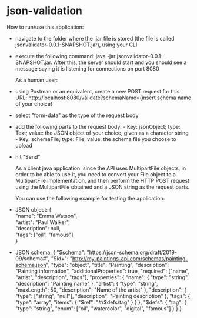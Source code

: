 # json-validation
How to run/use this application:
- navigate to the folder where the .jar file is stored (the file is called jsonvalidator-0.0.1-SNAPSHOT.jar), using your CLI
- execute the following command: java -jar jsonvalidator-0.0.1-SNAPSHOT.jar. After this, the server should start and you should see a message saying it is listening for connections on port 8080

  As a human user:
- using Postman or an equivalent, create a new POST request for this URL: http://localhost:8080/validate?schemaName={insert schema name of your choice}
- select "form-data" as the type of the request body
- add the following parts to the request body:
      - Key: jsonObject; type: Text; value: the JSON object of your choice, given as a character string
      - Key: schemaFile; type: File; value: the schema file you choose to upload
- hit "Send"

  As a client java application: since the API uses MultipartFile objects, in order to be able to use it, you need to convert your File object to a MultipartFile implementation, and then perform the HTTP POST request using the MultipartFile obtained and a JSON string as the request parts.

  You can use the following example for testing the application:
 -  JSON object:
{  
  "name": "Emma Watson",  
  "artist": "Paul Walker",  
  "description": null,  
  "tags": ["oil", "famous"]  
}  

- JSON schema: 
{
	"$schema": "https://json-schema.org/draft/2019-09/schema#",
	"$id+": "http://my-paintings-api.com/schemas/painting-schema.json",
	"type": "object",
	"title": "Painting",
	"description": "Painting information",
	"additionalProperties": true,
	"required": ["name", "artist", "description", "tags"],
	"properties": {
		"name": {
			"type": "string",
			"description": "Painting name"
		},
		"artist": {
			"type": "string",
			"maxLength": 50,
			"description": "Name of the artist"
		},
		"description": {
			"type": ["string", "null"],
			"description": "Painting description"
		},
		"tags": {
			"type": "array",
			"items": { "$ref": "#/$defs/tag" }
		}
	},
	"$defs": {
		"tag": {
			"type": "string",
			"enum": ["oil", "watercolor", "digital", "famous"]
		}
	}
}
